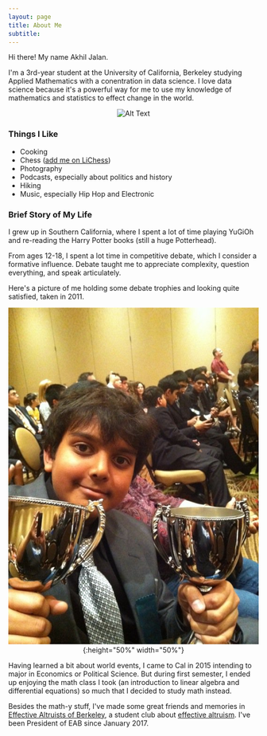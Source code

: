 ```yaml
---
layout: page
title: About Me
subtitle: 
---
```


Hi there! My name Akhil Jalan. 

I'm a 3rd-year student at the University of California, Berkeley studying Applied Mathematics with a conentration in data science. I love data science because it's a powerful way for me to use my knowledge of mathematics and statistics to effect change in the world. 

<div style="text-align:center" markdown="1">

![Alt Text](img/misc-site-pictures/xmas-face.jpg)

</div>

### Things I Like

* Cooking 
* Chess ([add me on LiChess](https://lichess.org/@/akhiljalan))
* Photography
* Podcasts, especially about politics and history 
* Hiking
* Music, especially Hip Hop and Electronic 

### Brief Story of My Life

I grew up in Southern California, where I spent a lot of time playing YuGiOh and re-reading the Harry Potter books (still a huge Potterhead). 

From ages 12-18, I spent a lot time in competitive debate, which I consider a formative influence. Debate taught me to appreciate complexity, question everything, and speak articulately. 

Here's a picture of me holding some debate trophies and looking quite satisfied, taken in 2011. 

<div style="text-align:center" markdown="1">

![Alt Text](img/misc-site-pictures/yung-akhil-trophies.jpg){:height="50%" width="50%"}

</div>

Having learned a bit about world events, I came to Cal in 2015 intending to major in Economics or Political Science. But during first semester, I ended up enjoying the math class I took (an introduction to linear algebra and differential equations) so much that I decided to study math instead. 

Besides the math-y stuff, I've made some great friends and memories in [Effective Altruists of Berkeley](https://www.facebook.com/effectivealtruismberkeley/), a student club about [effective altruism](https://www.effectivealtruism.org/). I've been President of EAB since January 2017. 
